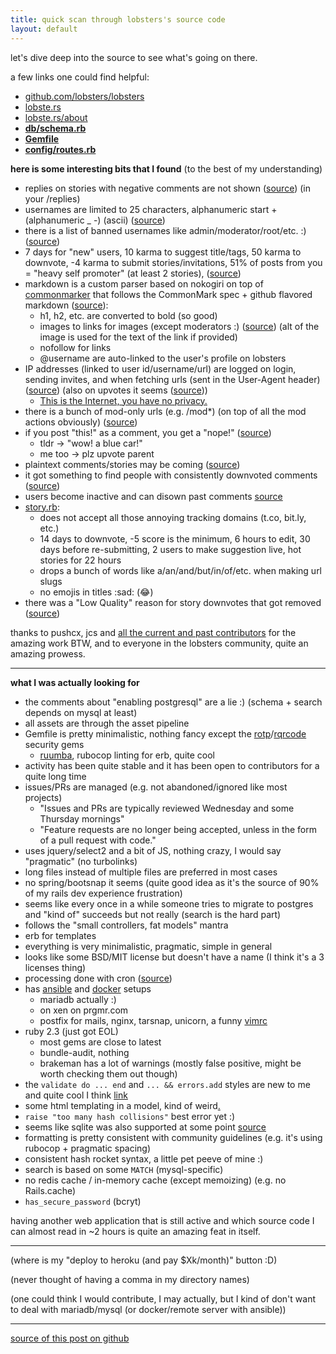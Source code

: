 ```yaml
---
title: quick scan through lobsters's source code
layout: default
---
```


let's dive deep into the source to see what's going on there.

a few links one could find helpful:

- [github.com/lobsters/lobsters](https://github.com/lobsters/lobsters)
- [lobste.rs](https://lobste.rs)
- [lobste.rs/about](https://lobste.rs/about)
- **[db/schema.rb](https://github.com/lobsters/lobsters/blob/master/db/schema.rb)**
- **[Gemfile](https://github.com/lobsters/lobsters/blob/master/Gemfile)**
- **[config/routes.rb](https://github.com/lobsters/lobsters/blob/master/config/routes.rb)**

**here is some interesting bits that I found**  (to the best of my understanding)

- replies on stories with negative comments are not shown ([source](https://github.com/lobsters/lobsters/commit/02ed8c3783ca4d602cbfcc39d6df7dedd0460bc1)) (in your /replies)
- usernames are limited to 25 characters, alphanumeric start + (alphanumeric _ -) (ascii) ([source](https://github.com/lobsters/lobsters/blob/master/app/models/user.rb#L78-L80))
- there is a list of banned usernames like admin/moderator/root/etc. :) ([source](https://github.com/lobsters/lobsters/blob/master/app/models/user.rb#L103-L106))
-  7 days for "new" users, 10 karma to suggest title/tags, 50 karma to downvote, -4 karma to submit stories/invitations, 51% of posts from you = "heavy self promoter" (at least 2 stories), ([source](https://github.com/lobsters/lobsters/blob/master/app/models/user.rb#L108-L127))
- markdown is a custom parser based on nokogiri on top of [commonmarker](https://github.com/gjtorikian/commonmarker) that follows the CommonMark spec + github flavored markdown ([source](https://github.com/lobsters/lobsters/blob/master/extras/markdowner.rb)):
  - h1, h2, etc. are converted to bold (so good)
  - images to links for images (except moderators :) ([source](https://github.com/lobsters/lobsters/commit/efe350581144019f25c8e69d826f14bc6e66ae08)) (alt of the image is used for the text of the link if provided)
  - nofollow for links
  - @username are auto-linked to the user's profile on lobsters
- IP addresses (linked to user id/username/url) are logged on login, sending invites, and when fetching urls (sent in the User-Agent header) ([source](https://github.com/lobsters/lobsters/search?q=remote_ip&unscoped_q=remote_ip)) (also on upvotes it seems ([source](https://github.com/lobsters/lobsters/commit/0cea4d497cb5f86a8b623c880c650524b44b4255)))
  - [This is the Internet, you have no privacy.](https://lobste.rs/privacy)
- there is a bunch of mod-only urls (e.g. /mod\*) (on top of all the mod actions obviously) ([source](https://github.com/lobsters/lobsters/blob/d2963d4b80b47ac9f34bda65154a37cdde0a2174/app/controllers/mod_controller.rb))
- if you post "this!" as a comment, you get a "nope!" ([source](https://github.com/lobsters/lobsters/blob/master/app/models/comment.rb#L50-L74))
  - tldr -> "wow! a blue car!"
  - me too -> plz upvote parent
- plaintext comments/stories may be coming ([source](https://github.com/lobsters/lobsters/blob/master/app/models/comment.rb#L415))
- it got something to find people with consistently downvoted comments ([source](https://github.com/lobsters/lobsters/blob/master/app/models/downvoted_commenters.rb))
- users become inactive and can disown past comments [source](https://github.com/lobsters/lobsters/blob/master/app/models/inactive_user.rb)
- [story.rb](https://github.com/lobsters/lobsters/blob/master/app/models/story.rb):
  - does not accept all those annoying tracking domains (t.co, bit.ly, etc.)
  - 14 days to downvote, -5 score is the minimum, 6 hours to edit, 30 days before re-submitting, 2 users to make suggestion live, hot stories for 22 hours
  - drops a bunch of words like a/an/and/but/in/of/etc. when making url slugs
  - no emojis in titles :sad: (😂)
- there was a "Low Quality" reason for story downvotes that got removed ([source](https://github.com/lobsters/lobsters/blob/master/app/models/vote.rb#L23))

thanks to pushcx, jcs and [all the current and past contributors](https://github.com/lobsters/lobsters/graphs/contributors) for the amazing work BTW, and to everyone in the lobsters community, quite an amazing prowess.

----

**what I was actually looking for**

- the comments about "enabling postgresql" are a lie :) (schema + search depends on mysql at least)
- all assets are through the asset pipeline
- Gemfile is pretty minimalistic, nothing fancy except the [rotp](https://github.com/mdp/rotp)/[rqrcode](https://github.com/whomwah/rqrcode) security gems
  - [ruumba](https://github.com/ericqweinstein/ruumba), rubocop linting for erb, quite cool
- activity has been quite stable and it has been open to contributors for a quite long time
- issues/PRs are managed (e.g. not abandoned/ignored like most projects)
  - "Issues and PRs are typically reviewed Wednesday and some Thursday mornings"
  - "Feature requests are no longer being accepted, unless in the form of a pull request with code."
- uses jquery/select2 and a bit of JS, nothing crazy, I would say "pragmatic" (no turbolinks)
- long files instead of multiple files are preferred in most cases
- no spring/bootsnap it seems (quite good idea as it's the source of 90% of my rails dev experience frustration)
- seems like every once in a while someone tries to migrate to postgres and "kind of" succeeds but not really (search is the hard part)
- follows the "small controllers, fat models" mantra
- erb for templates
- everything is very minimalistic, pragmatic, simple in general
- looks like some BSD/MIT license but doesn't have a name (I think it's a 3 licenses thing)
- processing done with cron ([source](https://github.com/lobsters/lobsters-ansible/tree/master/roles/lobsters/templates/sbin))
- has [ansible](https://github.com/lobsters/lobsters-ansible) and [docker](https://github.com/utensils/docker-lobsters) setups
  - mariadb actually :)
  - on xen on prgmr.com
  - postfix for mails, nginx, tarsnap, unicorn, a funny [vimrc](https://github.com/lobsters/lobsters-ansible/blob/master/roles/sysadm/templates/dot%2Ca/vimrc)
- ruby 2.3 (just got EOL)
  - most gems are close to latest
  - bundle-audit, nothing
  - brakeman has a lot of warnings (mostly false positive, might be worth checking them out though)
- the `validate do ... end` and `... && errors.add` styles are new to me and quite cool I think [link](https://github.com/lobsters/lobsters/blob/master/app/models/comment.rb#L50-L74)
- some html templating in a model, kind of weird[.](https://github.com/lobsters/lobsters/blob/master/app/models/hat.rb)
- `raise "too many hash collisions"` best error yet :)
- seems like sqlite was also supported at some point [source](https://github.com/lobsters/lobsters/blob/master/app/models/keystore.rb)
- formatting is pretty consistent with community guidelines (e.g. it's using rubocop + pragmatic spacing)
- consistent hash rocket syntax, a little pet peeve of mine :)
- search is based on some `MATCH` (mysql-specific)
- no redis cache / in-memory cache (except memoizing) (e.g. no Rails.cache)
- `has_secure_password` (bcryt)

having another web application that is still active and which source code I can almost read in ~2 hours is quite an amazing feat in itself.

-------

(where is my "deploy to heroku (and pay $Xk/month)" button :D)

(never thought of having a comma in my directory names)

(one could think I would contribute, I may actually, but I kind of don't want to deal with mariadb/mysql (or docker/remote server with ansible))

---------

[source of this post on github](https://github.com/localhostdotdev/localhostdotdev.github.io/blob/master/lobsters.md)
